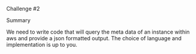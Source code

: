 Challenge #2

Summary

We need to write code that will query the meta data of an instance within aws and provide a json formatted output. The choice of language and implementation is up to you.
